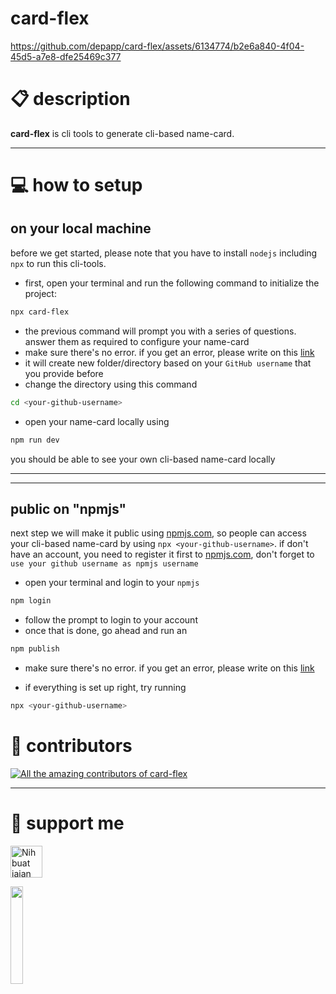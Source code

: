 # card-flex
https://github.com/depapp/card-flex/assets/6134774/b2e6a840-4f04-45d5-a7e8-dfe25469c377

# :clipboard: description
__card-flex__ is cli tools to generate cli-based name-card.

---

# :computer: how to setup
## on your local machine
before we get started, please note that you have to install `nodejs` including `npx` to run this cli-tools.
- first, open your terminal and run the following command to initialize the project:
```bash
npx card-flex
```
- the previous command will prompt you with a series of questions. answer them as required to configure your name-card
- make sure there's no error. if you get an error, please write on this [link](https://github.com/depapp/card-flex/issues/new)
- it will create new folder/directory based on your `GitHub username` that you provide before
- change the directory using this command
```bash
cd <your-github-username>
```
- open your name-card locally using
```bash
npm run dev
```
you should be able to see your own cli-based name-card locally

---
---

## public on "npmjs"
next step we will make it public using [npmjs.com](https://www.npmjs.com), so people can access your cli-based name-card by using `npx <your-github-username>`.
if don't have an account, you need to register it first to [npmjs.com](https://www.npmjs.com/signup), don't forget to `use your github username as npmjs username`
- open your terminal and login to your `npmjs`
```bash
npm login
```
- follow the prompt to login to your account
- once that is done, go ahead and run an
```bash
npm publish
```
- make sure there's no error. if you get an error, please write on this [link](https://github.com/depapp/card-flex/issues/new)

- if everything is set up right, try running
```bash
npx <your-github-username>
```

# :busts_in_silhouette: contributors
<a href="https://github.com/depapp/card-flex/graphs/contributors"><img src="https://contrib.rocks/image?repo=depapp/card-flex" alt="All the amazing contributors of card-flex"></a>

---

# :muscle: support me
<a href="https://www.nihbuatjajan.com/depapp" target="_blank"><img src="https://d4xyvrfd64gfm.cloudfront.net/buttons/default-cta.png" alt="Nih buat jajan" style="height: 51px !important;" ></a>

<a href="https://saweria.co/depapp" target="_blank"><img src="https://github-production-user-asset-6210df.s3.amazonaws.com/6134774/278801090-c4efd5c9-c0a7-43dc-9ea1-c21bc1a55203.png" width="20%" height="20%"></a>
